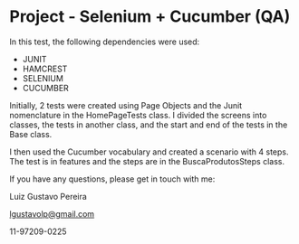 # Project - Selenium + Cucumber (QA)

In this test, the following dependencies were used:

* JUNIT
* HAMCREST
* SELENIUM
* CUCUMBER

Initially, 2 tests were created using Page Objects and the Junit nomenclature in the HomePageTests class. I divided the screens into classes, the tests in another class, and the start and end of the tests in the Base class.

I then used the Cucumber vocabulary and created a scenario with 4 steps. The test is in features and the steps are in the BuscaProdutosSteps class.

If you have any questions, please get in touch with me: 

Luiz Gustavo Pereira

lgustavolp@gmail.com

11-97209-0225
